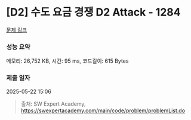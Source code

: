 # [D2] 수도 요금 경쟁 D2 Attack - 1284 

[문제 링크](https://swexpertacademy.com/main/code/problem/problemDetail.do?contestProbId=AV189xUaI8UCFAZN) 

### 성능 요약

메모리: 26,752 KB, 시간: 95 ms, 코드길이: 615 Bytes

### 제출 일자

2025-05-22 15:06



> 출처: SW Expert Academy, https://swexpertacademy.com/main/code/problem/problemList.do